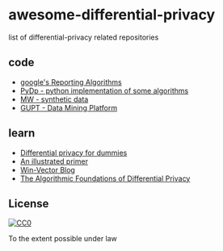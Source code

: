 # awesome-differential-privacy
list of differential-privacy related repositories

## code
- [google's Reporting Algorithms](https://github.com/google/rappor)
- [PyDp - python implementation of some algorithms](https://github.com/menisadi/pydp)
- [MW - synthetic data](https://github.com/mrtzh/PrivateMultiplicativeWeights.jl)
- [GUPT - Data Mining Platform](https://github.com/prashmohan/GUPT)

## learn
- [Differential privacy for dummies](https://github.com/frankmcsherry/blog/blob/master/posts/2016-02-03.md)
- [An illustrated primer](https://github.com/frankmcsherry/blog/blob/master/posts/2016-02-06.md)
- [Win-Vector Blog](http://www.win-vector.com/blog/2015/11/our-differential-privacy-mini-series/)
- [The Algorithmic Foundations of Differential Privacy](https://www.cis.upenn.edu/~aaroth/Papers/privacybook.pdf)

## License

[![CC0](http://mirrors.creativecommons.org/presskit/buttons/88x31/svg/cc-zero.svg)](https://creativecommons.org/publicdomain/zero/1.0/)

To the extent possible under law
